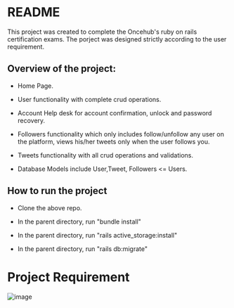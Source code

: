 # README

This project was created to complete the Oncehub's ruby on rails certification exams. The porject was designed strictly according to the user requirement.

## Overview of the project:

* Home Page.

* User functionality with complete crud operations.

* Account Help desk for account confirmation, unlock and password recovery.

* Followers functionality which only includes follow/unfollow any user on the platform, views his/her tweets only when the user follows you.

* Tweets functionality with all crud operations and validations.

* Database Models include User,Tweet, Followers <= Users.

## How to run the project

* Clone the above repo.

* In the parent directory, run "bundle install"

* In the parent directory, run "rails active_storage:install"

* In the parent directory, run "rails db:migrate"


# Project Requirement

![image](https://user-images.githubusercontent.com/98082102/170067828-178afe3a-9061-4897-9a2e-eb5b36229d22.png)



